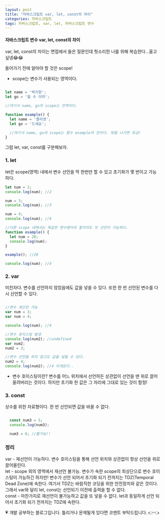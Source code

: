 ```yaml
---
layout: post
title: "자바스크립트 var, let, const의 차이"
categories: 자바스크립트
tags: 자바스크립트, var, let, 자바스크립트 변수
---
```


#### 자바스크립트 변수 var, let, const의 차이

var, let, const의 차이는 면접에서 들은 질문인데 헛소리한 나를 위해 복습한다...울고싶넹😂😂

들어가기 전에 알아야 할 것은 scope!
- scope는 변수가 사용되는 영역이다.

```javascript

let name = '박지현';
let go = '할 수 이따';

//여기서 name, go의 scope는 전역이다.

function example() {
  let name = '콜라겐';
  let go = '드세요';

  //여기서 name, go의 scope는 함수 example의 안이다. 밖을 나가면 쥬금!
}
```

그럼 let, var, const를 구분해보자.

### 1. let
let은 scope(영역) 내에서 변수 선언을 딱 한번만 할 수 있고 초기화가 몇 번이고 가능하다.

```javascript
let num = 2;
console.log(num); //2

num = 3;
console.log(num); //3

num = 4;
console.log(num); //4

//다른 scope 내에서는 똑같은 변수명이라 할지라도 또 선언이 가능하다.
function example() {
  let num = 20;
  console.log(num);
}

example(); //20

console.log(num); //4
```

### 2. var
미친자다. 변수를 선언하지 않았음에도 값을 넣을 수 있다. 또한 한 번 선언된 변수를 다시 선언할 수 있다.

```javascript

//변수 재선언 가능
var num = 3;
var num = 4;

console.log(num); //4

//변수 호이스팅 발생
console.log(num2); //undefined
var num2;
num2 = 3;

//변수 선언을 하지 않고도 값을 넣을 수 있다.
num2 = 4;
console.log(num2); //4 이게된다..

```

- 변수 호이스팅이란? 변수를 어느 위치에서 선언하든 상관없이 선언을 맨 위로 끌어 올려버리는 것이다. 하지만 초기화 한 값은 그 자리에 그대로 있는 것이 함정!


### 3. const
상수를 위한 자료형이다. 한 번 선언되면 값을 바꿀 수 없다.

```javascript

  const num3 = 5;
  console.log(num3);

  num3 = 6; //불가능!!

```

### 정리
var - 재선언이 가능하다. 변수 호이스팅을 통해 선언 위치와 상관없이 항상 선언을 위로 끌어올린다.<br>
let - scope 외의 영역에서 재선언 불가능. 변수가 속한 scope의 최상단으로 변수 호이스팅이 가능하긴 하지만! 변수가 선언 되어서 초기화 되기 전까지는 TDZ(Temporal Dead Zone)에 속한다. 여기서 TDZ는 바람직한 코딩을 위한 안전장치와 같은 것이다. 그래서 var와 달리 let, const는 선언되기 이전에 출력을 할 수 없다.<br>
const - 마찬가지로 재선언이 불가능하고 값을 또 넣을 수 없다. let과 동일하게 선언 되어서 초기화 되기 전까지는 TDZ에 속한다.


<div class="myc1" id="c1"><span>💗 개발 공부하는 블로그입니다. 틀리거나 문제될게 있다면 코멘트 부탁드립니다. 👉👈</span></div>
